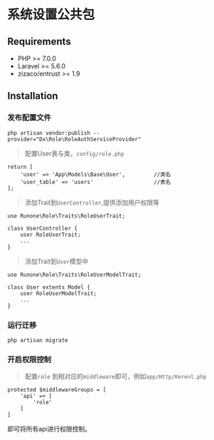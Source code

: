 # 系统设置公共包
## Requirements
- PHP >= 7.0.0
- Laravel >= 5.6.0
- zizaco/entrust >= 1.9

## Installation

### 发布配置文件

```
php artisan vendor:publish --provider="Dx\Role\RoleAuthServiceProvider"
```

>配置User表与类，`config/role.php`


```
return [
    'user' => 'App\Models\Base\User',         //类名
    'user_table' => 'users'                   //表名
];
```

> 添加Trait到`UserController`,提供添加用户权限等


```
use Runone\Role\Traits\RoleUserTrait;

class UserController {
    user RoleUserTrait;
    ...
}
```

> 添加Trait到`User`模型中

```
use Runone\Role\Traits\RoleUserModelTrait;

class User extents Model {
    user RoleUserModelTrait;
    ...
}
```

### 运行迁移

```
php artisan migrate
```

### 开启权限控制

> 配置`role` 到相对应的`middleware`即可，例如`app/Http/Kerenl.php`

```
protected $middlewareGroups = [
    'api' => [
        'role'
    ]
]
```

即可将所有api进行权限控制。




